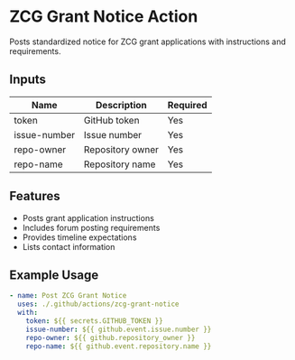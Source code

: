 # ZCG Grant Notice Action

Posts standardized notice for ZCG grant applications with instructions and requirements.

## Inputs

| Name | Description | Required |
|------|-------------|----------|
| token | GitHub token | Yes |
| issue-number | Issue number | Yes |
| repo-owner | Repository owner | Yes |
| repo-name | Repository name | Yes |

## Features

- Posts grant application instructions
- Includes forum posting requirements
- Provides timeline expectations
- Lists contact information

## Example Usage

```yaml
- name: Post ZCG Grant Notice
  uses: ./.github/actions/zcg-grant-notice
  with:
    token: ${{ secrets.GITHUB_TOKEN }}
    issue-number: ${{ github.event.issue.number }}
    repo-owner: ${{ github.repository_owner }}
    repo-name: ${{ github.event.repository.name }}
```
